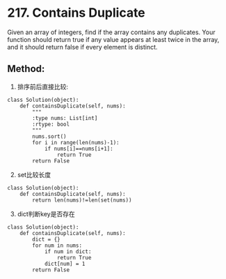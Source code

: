 # 217. Contains Duplicate

Given an array of integers, find if the array contains any duplicates. Your function should return true if any value appears at least twice in the array, and it should return false if every element is distinct.

## Method:
1. 排序前后直接比较:
````
class Solution(object):
    def containsDuplicate(self, nums):
        """
        :type nums: List[int]
        :rtype: bool
        """
        nums.sort()
        for i in range(len(nums)-1):
            if nums[i]==nums[i+1]:
                return True 
        return False
````
2. set比较长度

````
class Solution(object):
    def containsDuplicate(self, nums):
        return len(nums)!=len(set(nums))
````
3. dict判断key是否存在
    
````
class Solution(object):
    def containsDuplicate(self, nums):
        dict = {}
        for num in nums:
            if num in dict:  
                return True
            dict[num] = 1
        return False
````